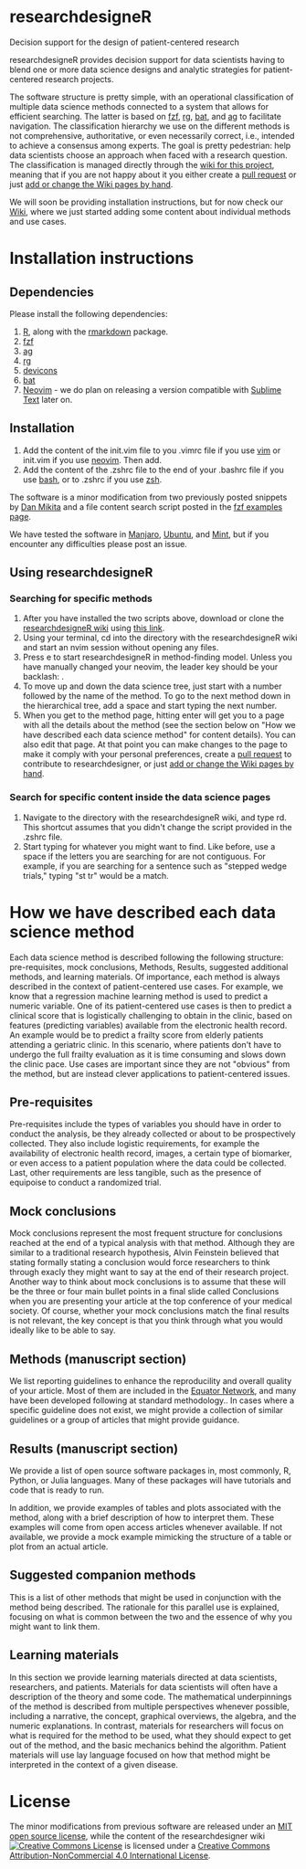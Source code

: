 # researchdesigneR
Decision support for the design of patient-centered research

researchdesigneR provides decision support for data scientists having to blend one or more data science designs and analytic strategies for patient-centered research projects. 

The software structure is pretty simple, with an operational classification of multiple data science methods connected to a system that allows for efficient searching. The latter is based on [fzf](https://github.com/junegunn/fzf), [rg](https://github.com/BurntSushi/ripgrep), [bat](https://github.com/sharkdp/bat), and [ag](https://github.com/ggreer/the_silver_searcher) to facilitate navigation. The classification hierarchy we use on the different methods is not comprehensive, authoritative, or even necessarily correct, i.e., intended to achieve a consensus among experts. The goal is pretty pedestrian: help data scientists choose an approach when faced with a research question. The classification is managed directly through the [wiki for this project](https://github.com/sporedata/researchdesigneR/wiki), meaning that if you are not happy about it you either create a [pull request](https://help.github.com/en/github/collaborating-with-issues-and-pull-requests/creating-a-pull-request) or just [add or change the Wiki pages by hand](https://help.github.com/en/github/building-a-strong-community/adding-or-editing-wiki-pages).

We will soon be providing installation instructions, but for now check our [Wiki](https://github.com/sporedata/researchdesigneR/wiki), where we just started adding some content about individual methods and use cases.

<!--@todo 
# Cli demo
 --> 

# Installation instructions

## Dependencies

Please install the following dependencies:

1. [R](https://www.r-project.org/), along with the [rmarkdown](https://cran.r-project.org/web/packages/rmarkdown/index.html) package.
2. [fzf](https://github.com/junegunn/fzf)
3. [ag](https://github.com/ggreer/the_silver_searcher)
4. [rg](https://github.com/BurntSushi/ripgrep)
5. [devicons](https://konpa.github.io/devicon/)
6. [bat](https://github.com/sharkdp/bat)
7. [Neovim](https://neovim.io/) - we do plan on releasing a version compatible with [Sublime Text](https://www.sublimetext.com/) later on.

## Installation

1. Add the content of the init.vim file to you .vimrc file if you use [vim](https://www.vim.org/) or init.vim if you use [neovim](https://neovim.io/). Then add. 
2. Add the content of the .zshrc file to the end of your .bashrc file if you use [bash](https://www.gnu.org/software/bash/), or to .zshrc if you use [zsh](https://www.zsh.org/).


The software is a minor modification from two previously posted snippets by [Dan Mikita](https://gist.github.com/danmikita/d855174385b3059cd6bc399ad799555e) <!-- https://gist.github.com/rpietro/3b618b645681229359a7f76b7f77addb --> and a file content search script posted in the [fzf examples page](https://github.com/junegunn/fzf/wiki/examples#searching-file-contents). <!-- https://gist.github.com/rpietro/c8ae12b048605a0ae120ea2a2a241c20 --> 

We have tested the software in [Manjaro](https://manjaro.org/), [Ubuntu](https://ubuntu.com/), and [Mint](https://linuxmint.com/), but if you encounter any difficulties please post an issue.

## Using researchdesigneR


### Searching for specific methods <!-- @todo add video --> 

1. After you have installed the two scripts above, download or clone the [researchdesigneR wiki](https://github.com/sporedata/researchdesigneR/wiki) using [this link](https://github.com/sporedata/researchdesigneR.wiki.git).
2. Using your terminal, cd into the directory with the researchdesigneR wiki and start an nvim session without opening any files.
3. Press <leader> e to start researchdesigneR in method-finding model. Unless you have manually changed your neovim, the leader key should be your backlash: \. 
4. To move up and down the data science tree, just start with a number followed by the name of the method. To go to the next method down in the hierarchical tree, add a space and start typing the next number. 
5. When you get to the method page, hitting enter will get you to a page with all the details about the method (see the section below on "How we have described each data science method" for content details). You can also edit that page. At that point you can make changes to the page to make it comply with your personal preferences, create a [pull request](https://help.github.com/en/github/collaborating-with-issues-and-pull-requests/creating-a-pull-request) to contribute to researchdesigner, or just [add or change the Wiki pages by hand](https://help.github.com/en/github/building-a-strong-community/adding-or-editing-wiki-pages).


### Search for specific content inside the data science pages <!-- @todo add video --> 

1. Navigate to the directory with the researchdesigneR wiki, and type rd. This shortcut assumes that you didn't change the script provided in the .zshrc file.
2. Start typing for whatever you might want to find. Like before, use a space if the letters you are searching for are not contiguous. For example, if you are searching for a sentence such as "stepped wedge trials," typing "st tr" would be a match.


# How we have described each data science method

Each data science method is described following the following structure: pre-requisites, mock conclusions, Methods, Results, suggested additional methods, and learning materials<!-- @todo add links -->. Of importance, each method is always described in the context of patient-centered use cases. For example, we know that a regression machine learning method is used to predict a numeric variable. One of its patient-centered use cases is then to predict a clinical score that is logistically challenging to obtain in the clinic, based on features (predicting variables) available from the electronic health record. An example would be to predict a frailty score from elderly patients attending a geriatric clinic. In this scenario, where patients don't have to undergo the full frailty evaluation as it is time consuming and slows down the clinic pace. Use cases are important since they are not "obvious" from the method, but are instead clever applications to patient-centered issues.


## Pre-requisites

Pre-requisites include the types of variables you should have in order to conduct the analysis, be they already collected or about to be prospectively collected. They also include logistic requirements, for example the availability of electronic health record, images, a certain type of biomarker, or even access to a patient population where the data could be collected. Last, other requirements are less tangible, such as the presence of equipoise to conduct a randomized trial.


## Mock conclusions

Mock conclusions represent the most frequent structure for conclusions reached at the end of a typical analysis with that method. Although they are similar to a traditional research hypothesis, Alvin Feinstein believed that stating formally stating a conclusion would force researchers to think through exacly they might want to say at the end of their research project. Another way to think about mock conclusions is to assume that these will be the three or four main bullet points in a final slide called Conclusions when you are presenting your article at the top conference of your medical society. Of course, whether your mock conclusions match the final results is not relevant, the key concept is that you think through what you would ideally like to be able to say. 


## Methods (manuscript section)

We list reporting guidelines to enhance the reproducility and overall quality of your article. Most of them are included in the [Equator Network](https://www.equator-network.org/), and many have been developed following at standard methodology.<!-- @todo include reference for methodology -->. In cases where a specific guideline does not exist, we might provide a collection of similar guidelines or a group of articles that might provide guidance.


## Results (manuscript section)

We provide a list of open source software packages in, most commonly, R, Python, or Julia languages. Many of these packages will have tutorials and code that is ready to run. 

In addition, we provide examples of tables and plots associated with the method, along with a brief description of how to interpret them. These examples will come from open access articles whenever available. If not available, we provide a mock example mimicking the structure of a table or plot from an actual article.


## Suggested companion methods

This is a list of other methods that might be used in conjunction with the method being described. The rationale for this parallel use is explained, focusing on what is common between the two and the essence of why you might want to link them.


## Learning materials  

In this section we provide learning materials directed at data scientists, researchers, and patients. Materials for data scientists will often have a description of the theory and some code. The mathematical underpinnings of the method is described from multiple perspectives whenever possible, including a narrative, the concept, graphical overviews, the algebra, and the numeric explanations.  In contrast, materials for researchers will focus on what is required for the method to be used, what they should expect to get out of the method, and the basic mechanics behind the algorithm. Patient materials will use lay language focused on how that method might be interpreted in the context of a given disease.

<!-- 
@todo 
# References
--> 

# License

The minor modifications from previous software are released under an [MIT open source license](https://opensource.org/licenses/MIT), while the content of the researchdesigner wiki <a rel="license" href="http://creativecommons.org/licenses/by-nc/4.0/"><img alt="Creative Commons License" style="border-width:0" src="https://i.creativecommons.org/l/by-nc/4.0/80x15.png" /></a> is licensed under a <a rel="license" href="http://creativecommons.org/licenses/by-nc/4.0/">Creative Commons Attribution-NonCommercial 4.0 International License</a>.

